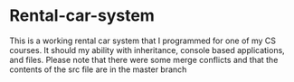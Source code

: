 # Rental-car-system
This is a working rental car system that I programmed for one of my CS courses. It should my ability with inheritance, console based applications, and files. Please note that there were some merge conflicts and that the contents of the src file are in the master branch

